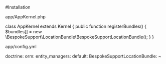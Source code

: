 
#Installation

app/AppKernel.php

class AppKernel extends Kernel
{
    public function registerBundles()
    {
        $bundles[] = new \BespokeSupport\LocationBundle\BespokeSupportLocationBundle();
    }
}

app/config.yml

doctrine:
  orm:
    entity_managers:
      default:
        BespokeSupportLocationBundle: ~
